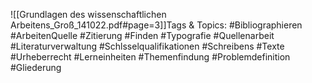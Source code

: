 
![[Grundlagen des wissenschaftlichen Arbeitens_Groß_141022.pdf#page=3]]Tags & Topics:
   #Bibliographieren
   #ArbeitenQuelle
   #Zitierung
   #Finden
   #Typografie
   #Quellenarbeit
   #Literaturverwaltung
   #Schlsselqualifikationen
   #Schreibens
   #Texte
   #Urheberrecht
   #Lerneinheiten
   #Themenfindung
   #Problemdefinition
   #Gliederung